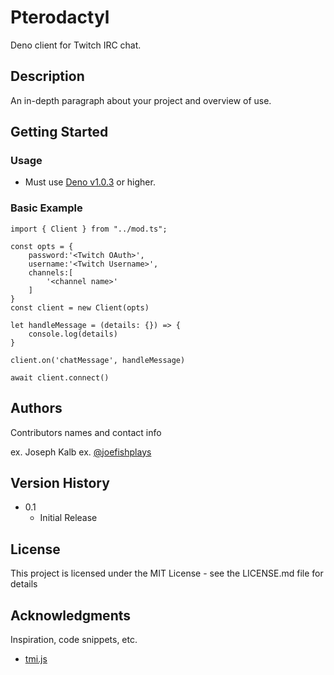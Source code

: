 # Pterodactyl

Deno client for Twitch IRC chat.

## Description

An in-depth paragraph about your project and overview of use.

## Getting Started

### Usage

* Must use [Deno v1.0.3](https://github.com/denoland/deno/releases/tag/v1.0.3) or higher.

### Basic Example

```
import { Client } from "../mod.ts";

const opts = {
    password:'<Twitch OAuth>',
    username:'<Twitch Username>',
    channels:[
        '<channel name>'
    ]
}
const client = new Client(opts)

let handleMessage = (details: {}) => {
    console.log(details)
}

client.on('chatMessage', handleMessage)

await client.connect()
```

## Authors

Contributors names and contact info

ex. Joseph Kalb 
ex. [@joefishplays](https://twitter.com/joefishplays)

## Version History

* 0.1
    * Initial Release

## License

This project is licensed under the MIT License - see the LICENSE.md file for details

## Acknowledgments

Inspiration, code snippets, etc.
* [tmi.js](https://github.com/tmijs/tmi.js)